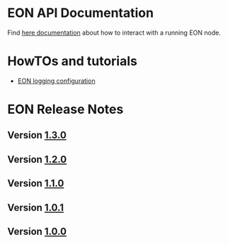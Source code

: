 #  EON API Documentation

Find [here documentation](/doc/api/index.md) about how to interact with a running EON node.

#  HowTOs and tutorials

- [EON logging configuration](/doc/howto/customlog.md) 

# EON Release Notes

## Version [1.3.0](/doc/release/1.3.0.md) 
## Version [1.2.0](/doc/release/1.2.0.md) 
## Version [1.1.0](/doc/release/1.1.0.md) 
## Version [1.0.1](/doc/release/1.0.1.md) 
## Version [1.0.0](/doc/release/1.0.0.md) 
